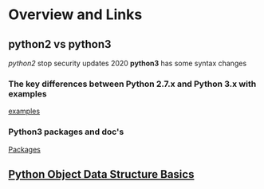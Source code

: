# Overview and Links
## python2 vs python3
 *python2* stop security updates 2020
 **python3** has some syntax changes 

### The key differences between Python 2.7.x and Python 3.x with examples
[examples](http://sebastianraschka.com/Articles/2014_python_2_3_key_diff.html)

### Python3 packages and doc's
[Packages](http://py3readiness.org/ "Python3 packages")

## [Python Object Data Structure Basics](./PythonObject-DataStructureBasics)
